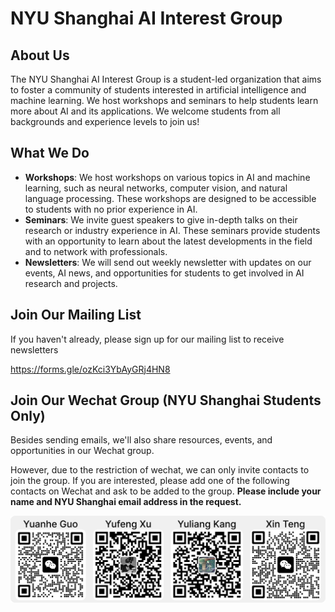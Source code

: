 # NYU Shanghai AI Interest Group

## About Us
The NYU Shanghai AI Interest Group is a student-led organization that aims to foster a community of students interested in artificial intelligence and machine learning. We host workshops and seminars to help students learn more about AI and its applications. We welcome students from all backgrounds and experience levels to join us!

## What We Do
- **Workshops**: We host workshops on various topics in AI and machine learning, such as neural networks, computer vision, and natural language processing. These workshops are designed to be accessible to students with no prior experience in AI.
- **Seminars**: We invite guest speakers to give in-depth talks on their research or industry experience in AI. These seminars provide students with an opportunity to learn about the latest developments in the field and to network with professionals.
- **Newsletters**: We will send out weekly newsletter with updates on our events, AI news, and opportunities for students to get involved in AI research and projects.

## Join Our Mailing List
If you haven't already, please sign up for our mailing list to receive newsletters

https://forms.gle/ozKci3YbAyGRj4HN8

## Join Our Wechat Group (NYU Shanghai Students Only)
Besides sending emails, we'll also share resources, events, and opportunities in our Wechat group.

However, due to the restriction of wechat, we can only invite contacts to join the group. If you are interested, please add one of the following contacts on Wechat and ask to be added to the group. **Please include your name and NYU Shanghai email address in the request.**

![Wechats](./assets/Wechats.png)
